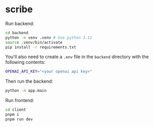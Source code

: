 # scribe

Run backend:

```sh
cd backend
python -m venv .venv # Use python 3.11
source .venv/bin/activate
pip install -r requirements.txt
```

You'll also need to create a `.env` file in the `backend` directory with the following contents:

```sh
OPENAI_API_KEY="<your openai api key>"
```

Then run the backend:

```sh
python -m app.main
```

Run frontend:

```sh
cd client
pnpm i
pnpm run dev
```
